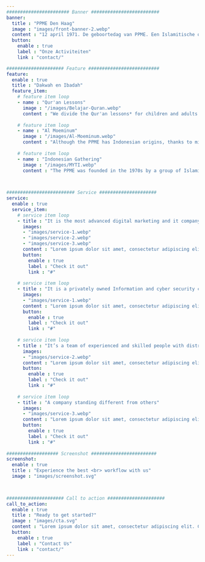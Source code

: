 ```yaml
---
####################### Banner #########################
banner:
  title : "PPME Den Haag"
  image : "images/front-banner-2.webp"
  content : "12 april 1971. De geboortedag van PPME. Een Islamitische organisatie opgericht door een groep van ongeveer twintig Indonesische studenten die in Nederland en het toenmalige West-Duitsland woonden. Deze groep, waar de 4e president van Indonesië Abdurrachman Wahid, onderdeel van was, kwam geregeld samen in Nederland om gezamenlijk hun geloof te belijden. Van daaruit ontstond een verlangen om iets op te richten om belangen van moslims in Nederland te behartigen."
  button:
    enable : true
    label : "Onze Activiteiten"
    link : "contact/"

##################### Feature ##########################
feature:
  enable : true
  title : "Dakwah en Ibadah"
  feature_item:
    # feature item loop
    - name : "Qur'an Lessons"
      image : "/images/Belajar-Quran.webp"
      content : "We divide the Qur'an lessons* for children and adults."
      
    # feature item loop
    - name : "Al Moeminum"
      image : "/images/Al-Moeminum.webp"
      content : "Although the PPME has Indonesian origins, thanks to mixed marriages and family extensions, we also have a Dutch group within the association: Al Moe'minoen."
      
    # feature item loop
    - name : "Indonesian Gathering"
      image : "/images/MYTI.webp"
      content : "The PPME was founded in the 1970s by a group of Islamic Indonesian students. To this day you can taste the atmosphere and see the customs that are typical of Indonesia and Indonesians."
      


######################### Service #####################
service:
  enable : true
  service_item:
    # service item loop
    - title : "It is the most advanced digital marketing and it company."
      images:
      - "images/service-1.webp"
      - "images/service-2.webp"
      - "images/service-3.webp"
      content : "Lorem ipsum dolor sit amet, consectetur adipiscing elit. Consequat tristique eget amet, tempus eu at consecttur. Leo facilisi nunc viverra tellus. Ac laoreet sit vel consquat. consectetur adipiscing elit. Consequat tristique eget amet, tempus eu at consecttur. Leo facilisi nunc viverra tellus. Ac laoreet sit vel consquat."
      button:
        enable : true
        label : "Check it out"
        link : "#"
        
    # service item loop
    - title : "It is a privately owned Information and cyber security company"
      images:
      - "images/service-1.webp"
      content : "Lorem ipsum dolor sit amet, consectetur adipiscing elit. Consequat tristique eget amet, tempus eu at consecttur. Leo facilisi nunc viverra tellus. Ac laoreet sit vel consquat. consectetur adipiscing elit. Consequat tristique eget amet, tempus eu at consecttur. Leo facilisi nunc viverra tellus. Ac laoreet sit vel consquat."
      button:
        enable : true
        label : "Check it out"
        link : "#"
        
    # service item loop
    - title : "It’s a team of experienced and skilled people with distributions"
      images:
      - "images/service-2.webp"
      content : "Lorem ipsum dolor sit amet, consectetur adipiscing elit. Consequat tristique eget amet, tempus eu at consecttur. Leo facilisi nunc viverra tellus. Ac laoreet sit vel consquat. consectetur adipiscing elit. Consequat tristique eget amet, tempus eu at consecttur. Leo facilisi nunc viverra tellus. Ac laoreet sit vel consquat."
      button:
        enable : true
        label : "Check it out"
        link : "#"
        
    # service item loop
    - title : "A company standing different from others"
      images:
      - "images/service-3.webp"
      content : "Lorem ipsum dolor sit amet, consectetur adipiscing elit. Consequat tristique eget amet, tempus eu at consecttur. Leo facilisi nunc viverra tellus. Ac laoreet sit vel consquat. consectetur adipiscing elit. Consequat tristique eget amet, tempus eu at consecttur. Leo facilisi nunc viverra tellus. Ac laoreet sit vel consquat."
      button:
        enable : true
        label : "Check it out"
        link : "#"
        
################### Screenshot ########################
screenshot:
  enable : true
  title : "Experience the best <br> workflow with us"
  image : "images/screenshot.svg"

  

##################### Call to action #####################
call_to_action:
  enable : true
  title : "Ready to get started?"
  image : "images/cta.svg"
  content : "Lorem ipsum dolor sit amet, consectetur adipiscing elit. Consequat tristique eget amet, tempus eu at consecttur."
  button:
    enable : true
    label : "Contact Us"
    link : "contact/"
---
```

